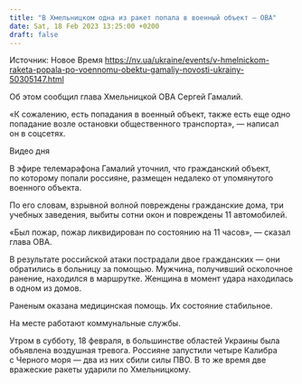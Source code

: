 ```yaml
---
title: "В Хмельницком одна из ракет попала в военный объект — ОВА"
date: Sat, 18 Feb 2023 13:25:00 +0200
draft: false
---
```

Источник: Новое Время https://nv.ua/ukraine/events/v-hmelnickom-raketa-popala-po-voennomu-obektu-gamaliy-novosti-ukrainy-50305147.html


Об этом сообщил глава Хмельницкой ОВА Сергей Гамалий.

«К сожалению, есть попадания в военный объект, также есть еще одно попадание возле остановки общественного транспорта», — написал он в соцсетях.

  Видео дня   

В эфире телемарафона Гамалий уточнил, что гражданский объект, по которому попали россияне, размещен недалеко от упомянутого военного объекта.

По его словам, взрывной волной повреждены гражданские дома, три учебных заведения, выбиты сотни окон и повреждены 11 автомобилей.

«Был пожар, пожар ликвидирован по состоянию на 11 часов», — сказал глава ОВА.

В результате российской атаки пострадали двое гражданских — они обратились в больницу за помощью. Мужчина, получивший осколочное ранение, находился в маршрутке. Женщина в момент удара находилась в одном из домов.

Раненым оказана медицинская помощь. Их состояние стабильное.

На месте работают коммунальные службы.

Утром в субботу, 18 февраля, в большинстве областей Украины была объявлена воздушная тревога. Россияне запустили четыре Калибра с Черного моря — два из них сбили силы ПВО. В то же время две вражеские ракеты ударили по Хмельницкому.
